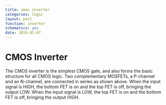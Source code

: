 ```yaml
---
title: cmos inverter
categories: logic
layout: post
function: inverter
schematics: yes
date: 2019-01-07
---
```


# CMOS Inverter

The CMOS inverter is the simplest CMOS gate, and also forms the basic structure for all CMOS logic.
Two complementary MOSFETs, a P-channel and an N-channel, are connected in series as shown above. When the input signal is HIGH, the bottom FET is on and the top FET is off, bringing the output LOW. When the input signal is LOW, the top FET is on and the bottom FET is off, bringing the output HIGH.
